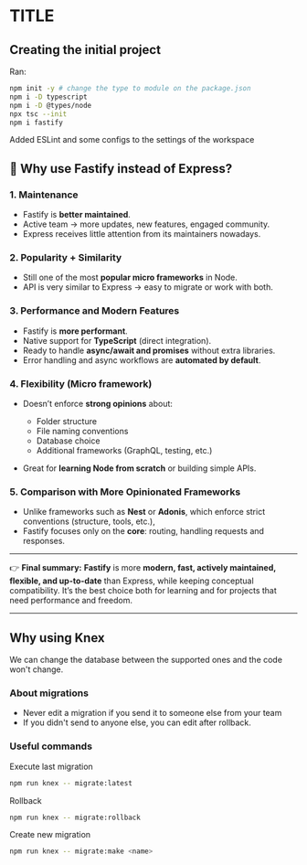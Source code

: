 # TITLE

## Creating the initial project

Ran:

```bash
npm init -y # change the type to module on the package.json
npm i -D typescript
npm i -D @types/node
npx tsc --init
npm i fastify

```
Added ESLint and some configs to the settings of the workspace

## 📌 Why use **Fastify** instead of Express?

### 1. **Maintenance**

- Fastify is **better maintained**.
- Active team → more updates, new features, engaged community.
- Express receives little attention from its maintainers nowadays.

### 2. **Popularity + Similarity**

- Still one of the most **popular micro frameworks** in Node.
- API is very similar to Express → easy to migrate or work with both.

### 3. **Performance and Modern Features**

- Fastify is **more performant**.
- Native support for **TypeScript** (direct integration).
- Ready to handle **async/await and promises** without extra libraries.
- Error handling and async workflows are **automated by default**.

### 4. **Flexibility (Micro framework)**

- Doesn’t enforce **strong opinions** about:

  - Folder structure
  - File naming conventions
  - Database choice
  - Additional frameworks (GraphQL, testing, etc.)

- Great for **learning Node from scratch** or building simple APIs.

### 5. **Comparison with More Opinionated Frameworks**

- Unlike frameworks such as **Nest** or **Adonis**, which enforce strict conventions (structure, tools, etc.),
- Fastify focuses only on the **core**: routing, handling requests and responses.

---

👉 **Final summary:**
**Fastify** is more **modern, fast, actively maintained, flexible, and up-to-date** than Express, while keeping conceptual compatibility. It’s the best choice both for learning and for projects that need performance and freedom.

---

## Why using Knex
We can change the database between the supported ones and the code won't change.

### About migrations
- Never edit a migration if you send it to someone else from your team
- If you didn't send to anyone else, you can edit after rollback.

### Useful commands
Execute last migration
```bash
npm run knex -- migrate:latest
```
Rollback
```bash
npm run knex -- migrate:rollback
```
Create new migration
```bash
npm run knex -- migrate:make <name>
```
